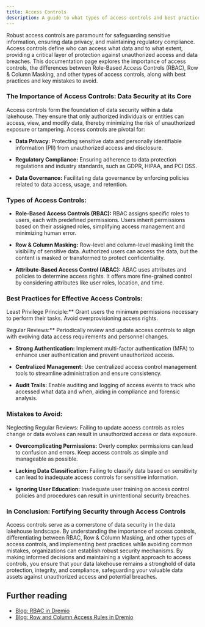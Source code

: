 ```yaml
---
title: Access Controls
description: A guide to what types of access controls and best practices.
---
```


Robust access controls are paramount for safeguarding sensitive information, ensuring data privacy, and maintaining regulatory compliance. Access controls define who can access what data and to what extent, providing a critical layer of protection against unauthorized access and data breaches. This documentation page explores the importance of access controls, the differences between Role-Based Access Controls (RBAC), Row & Column Masking, and other types of access controls, along with best practices and key mistakes to avoid.

### The Importance of Access Controls: Data Security at its Core

Access controls form the foundation of data security within a data lakehouse. They ensure that only authorized individuals or entities can access, view, and modify data, thereby minimizing the risk of unauthorized exposure or tampering. Access controls are pivotal for:

- **Data Privacy:** Protecting sensitive data and personally identifiable information (PII) from unauthorized access and disclosure.

- **Regulatory Compliance:** Ensuring adherence to data protection regulations and industry standards, such as GDPR, HIPAA, and PCI DSS.

- **Data Governance:** Facilitating data governance by enforcing policies related to data access, usage, and retention.

### Types of Access Controls:

- **Role-Based Access Controls (RBAC):** RBAC assigns specific roles to users, each with predefined permissions. Users inherit permissions based on their assigned roles, simplifying access management and minimizing human error.

- **Row & Column Masking:** Row-level and column-level masking limit the visibility of sensitive data. Authorized users can access the data, but the content is masked or transformed to protect confidentiality.

- **Attribute-Based Access Control (ABAC):** ABAC uses attributes and policies to determine access rights. It offers more fine-grained control by considering attributes like user roles, location, and time.

### Best Practices for Effective Access Controls:

Least Privilege Principle:** Grant users the minimum permissions necessary to perform their tasks. Avoid overprovisioning access rights.

Regular Reviews:** Periodically review and update access controls to align with evolving data access requirements and personnel changes.

- **Strong Authentication:** Implement multi-factor authentication (MFA) to enhance user authentication and prevent unauthorized access.

- **Centralized Management:** Use centralized access control management tools to streamline administration and ensure consistency.

- **Audit Trails:** Enable auditing and logging of access events to track who accessed what data and when, aiding in compliance and forensic analysis.

### Mistakes to Avoid:

Neglecting Regular Reviews: Failing to update access controls as roles change or data evolves can result in unauthorized access or data exposure.

- **Overcomplicating Permissions:** Overly complex permissions can lead to confusion and errors. Keep access controls as simple and manageable as possible.

- **Lacking Data Classification:** Failing to classify data based on sensitivity can lead to inadequate access controls for sensitive information.

- **Ignoring User Education:** Inadequate user training on access control policies and procedures can result in unintentional security breaches.

### In Conclusion: Fortifying Security through Access Controls

Access controls serve as a cornerstone of data security in the data lakehouse landscape. By understanding the importance of access controls, differentiating between RBAC, Row & Column Masking, and other types of access controls, and implementing best practices while avoiding common mistakes, organizations can establish robust security mechanisms. By making informed decisions and maintaining a vigilant approach to access controls, you ensure that your data lakehouse remains a stronghold of data protection, integrity, and compliance, safeguarding your valuable data assets against unauthorized access and potential breaches.

## Further reading

- [Blog: RBAC in Dremio](https://www.dremio.com/blog/introducing-new-rbac-privileges-for-admin-operations/)
- [Blog: Row and Column Access Rules in Dremio](https://www.dremio.com/blog/new-row-level-and-column-level-access-controls/)
